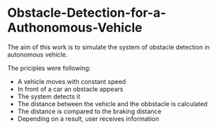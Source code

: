 # Obstacle-Detection-for-a-Authonomous-Vehicle
The aim of this work is to simulate the system of obstacle detection in autonomous vehicle. 

The priciples were following:
- A vehicle moves with constant speed
- In front of a car an obstacle appears
- The system detects it
- The distance between the vehicle and the obbstacle is calculated
- The distance is compared to the braking distance
- Depending on a result, user receives information


